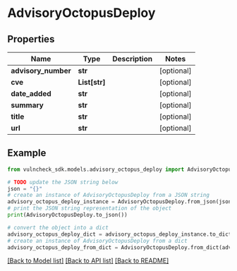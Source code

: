 # AdvisoryOctopusDeploy


## Properties

Name | Type | Description | Notes
------------ | ------------- | ------------- | -------------
**advisory_number** | **str** |  | [optional] 
**cve** | **List[str]** |  | [optional] 
**date_added** | **str** |  | [optional] 
**summary** | **str** |  | [optional] 
**title** | **str** |  | [optional] 
**url** | **str** |  | [optional] 

## Example

```python
from vulncheck_sdk.models.advisory_octopus_deploy import AdvisoryOctopusDeploy

# TODO update the JSON string below
json = "{}"
# create an instance of AdvisoryOctopusDeploy from a JSON string
advisory_octopus_deploy_instance = AdvisoryOctopusDeploy.from_json(json)
# print the JSON string representation of the object
print(AdvisoryOctopusDeploy.to_json())

# convert the object into a dict
advisory_octopus_deploy_dict = advisory_octopus_deploy_instance.to_dict()
# create an instance of AdvisoryOctopusDeploy from a dict
advisory_octopus_deploy_from_dict = AdvisoryOctopusDeploy.from_dict(advisory_octopus_deploy_dict)
```
[[Back to Model list]](../README.md#documentation-for-models) [[Back to API list]](../README.md#documentation-for-api-endpoints) [[Back to README]](../README.md)


